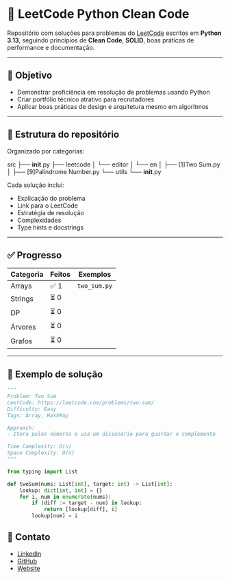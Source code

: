 # 🧠 LeetCode Python Clean Code

Repositório com soluções para problemas do [LeetCode](https://leetcode.com/) escritos em **Python 3.13**, seguindo princípios de **Clean Code**, **SOLID**, boas práticas de performance e documentação.

---

## 🚀 Objetivo

- Demonstrar proficiência em resolução de problemas usando Python
- Criar portfólio técnico atrativo para recrutadores
- Aplicar boas práticas de design e arquitetura mesmo em algoritmos

---

## 🧩 Estrutura do repositório

Organizado por categorias:

src
├── __init__.py
├── leetcode
│   └── editor
│       └── en
│           ├── [1]Two Sum.py
│           ├── [9]Palindrome Number.py
└── utils
    └── __init__.py


Cada solução inclui:

- Explicação do problema
- Link para o LeetCode
- Estratégia de resolução
- Complexidades
- Type hints e docstrings

---

## ✅ Progresso

| Categoria | Feitos | Exemplos                       |
|----------|--------|--------------------------------|
| Arrays   | ✅ 1    | `two_sum.py`                   |
| Strings  | ⏳ 0    |                                |
| DP       | ⏳ 0    |                                |
| Árvores  | ⏳ 0    |                                |
| Grafos   | ⏳ 0    |                                |

---

## 📌 Exemplo de solução

```python
"""
Problem: Two Sum
LeetCode: https://leetcode.com/problems/two-sum/
Difficulty: Easy
Tags: Array, HashMap

Approach:
- Itera pelos números e usa um dicionário para guardar o complemento

Time Complexity: O(n)
Space Complexity: O(n)
"""

from typing import List

def twoSum(nums: List[int], target: int) -> List[int]:
    lookup: dict[int, int] = {}
    for i, num in enumerate(nums):
        if (diff := target - num) in lookup:
            return [lookup[diff], i]
        lookup[num] = i
```


## 📣 Contato

- [LinkedIn](www.linkedin.com/in/frederico-gago-5849281aa)
- [GitHub](https://github.com/fredericogago)
- [Website](https://fredericogago.github.io/frederico-gago/)
